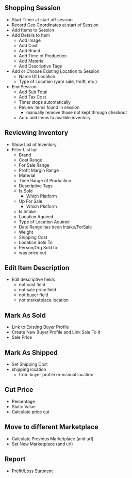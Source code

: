 ## Shopping Session
- Start Timer at start off session
- Record Geo Coordinates at start of Session
- Add Items to Session
- Add Details to Item
    - Add Image
    - Add Cost
    - Add Brand
    - Add Time of Production
    - Add Material
    - Add Descriptive Tags
- Add or Choose Existing Location to Session
    - Name Of Location
    - Type of Location (yard sale, thrift, etc.)
- End Session
    - Add Sub Total
    - Add Tax Cost
    - Timer stops automatically
    - Review items found in session
        - manually remove those not kept through checkout
    - Auto add items to avalible inventory

## Reviewing Inventory
- Show List of Inventory
- Filter List by:
    - Brand
    - Cost Range
    - For Sale Range
    - Profit Margin Range
    - Material
    - Time Range of Production
    - Descriptive Tags
    - Is Sold
        - Which Platform
    - Up For Sale
        - Which Platform
    - Is Intake
    - Location Aquired
    - Type of Location Aquired
    - Date Range has been Intake/ForSale
    - Weight
    - Shipping Cost
    - Location Sold To
    - Person/Org Sold to
    - was price cut

## Edit Item Description
- Edit descriptive fields
    - not cost field
    - not sale price field
    - not buyer field
    - not marketplace location


## Mark As Sold
- Link to Existing Buyer Profile
- Create New Buyer Profile and Link Sale To It
- Sale Price

## Mark As Shipped
- Set Shipping Cost
- shipping location
    - from buyer profile or manual location

## Cut Price
- Percentage
- Static Value
- Calculate price cut

## Move to different Marketplace
- Calculate Previous Marketplace (and url)
- Set New Marketplace (and url)

## Report
- Profit/Loss Statment